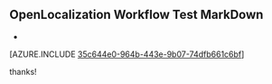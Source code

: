 ## OpenLocalization Workflow Test MarkDown
* 

[AZURE.INCLUDE [35c644e0-964b-443e-9b07-74dfb661c6bf](calleeMd1.md)]

 
thanks!